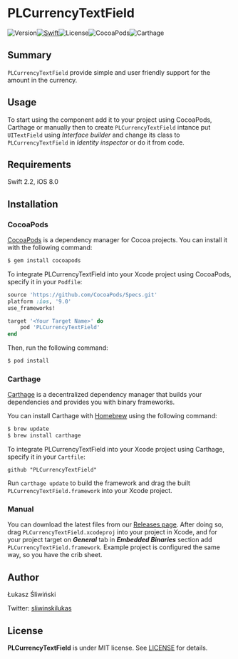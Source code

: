 # PLCurrencyTextField

![Version](https://img.shields.io/badge/Version-1.1.0-orange.svg?style=flat)[![Swift](https://img.shields.io/badge/Swift-2.2-brightgreen.svg?style=flat)](https://swift.org)![License](https://img.shields.io/badge/License-MIT-blue.svg?style=flat)![CocoaPods](https://img.shields.io/badge/Cocoapods-compatible-green.svg?style=flat)![Carthage](https://img.shields.io/badge/Carthage-compatible-green.svg?style=flat)

## Summary

`PLCurrencyTextField` provide simple and user friendly support for the amount in the currency.

## Usage

To start using the component add it to your project using CocoaPods, Carthage or manually then to create `PLCurrencyTextField` intance put `UITextField` using *Interface builder* and change its class to `PLCurrencyTextField` in *Identity inspector* or do it from code.

## Requirements

Swift 2.2, iOS 8.0

## Installation

### CocoaPods

[CocoaPods](http://cocoapods.org) is a dependency manager for Cocoa projects. You can install it with the following command:

```bash
$ gem install cocoapods
```

To integrate PLCurrencyTextField into your Xcode project using CocoaPods, specify it in your `Podfile`:

```ruby
source 'https://github.com/CocoaPods/Specs.git'
platform :ios, '9.0'
use_frameworks!

target '<Your Target Name>' do
    pod 'PLCurrencyTextField'
end
```

Then, run the following command:

```bash
$ pod install
```

### Carthage

[Carthage](https://github.com/Carthage/Carthage) is a decentralized dependency manager that builds your dependencies and provides you with binary frameworks.

You can install Carthage with [Homebrew](http://brew.sh/) using the following command:

```bash
$ brew update
$ brew install carthage
```

To integrate PLCurrencyTextField into your Xcode project using Carthage, specify it in your `Cartfile`:

```ogdl
github "PLCurrencyTextField"
```

Run `carthage update` to build the framework and drag the built `PLCurrencyTextField.framework` into your Xcode project.

### Manual

You can download the latest files from our [Releases page](https://github.com/nonameplum/PLCurrencyTextField/releases). After doing so, drag `PLCurrencyTextField.xcodeproj` into your project in Xcode, and for your project target on ***General*** tab in ***Embedded Binaries*** section add `PLCurrencyTextField.framework`. Example project is configured the same way, so you have the crib sheet.

## Author

Łukasz Śliwiński

Twitter: [sliwinskilukas](https://twitter.com/sliwinskilukas)

## License

**PLCurrencyTextField** is under MIT license. See [LICENSE](LICENSE) for details.
